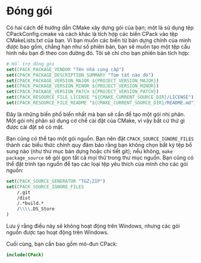 # Đóng gói

Có hai cách để hướng dẫn CMake xây dựng gói của bạn; một là sử dụng tệp CPackConfig.cmake và cách khác là tích hợp các biến CPack vào tệp CMakeLists.txt của bạn. Vì bạn muốn các biến từ bản dựng chính của mình được bao gồm, chẳng hạn như số phiên bản, bạn sẽ muốn tạo một tệp cấu hình nếu bạn đi theo con đường đó. Tôi sẽ chỉ cho bạn phiên bản tích hợp:

```cmake
# Hỗ trợ đóng gói
set(CPACK_PACKAGE_VENDOR "Tên nhà cung cấp")
set(CPACK_PACKAGE_DESCRIPTION_SUMMARY "Tóm tắt nào đó")
set(CPACK_PACKAGE_VERSION_MAJOR ${PROJECT_VERSION_MAJOR})
set(CPACK_PACKAGE_VERSION_MINOR ${PROJECT_VERSION_MINOR})
set(CPACK_PACKAGE_VERSION_PATCH ${PROJECT_VERSION_PATCH})
set(CPACK_RESOURCE_FILE_LICENSE "${CMAKE_CURRENT_SOURCE_DIR}/LICENSE")
set(CPACK_RESOURCE_FILE_README "${CMAKE_CURRENT_SOURCE_DIR}/README.md")
```

Đây là những biến phổ biến nhất mà bạn sẽ cần để tạo một gói nhị phân. Một gói nhị phân sử dụng cơ chế cài đặt của CMake, vì vậy bất cứ thứ gì được cài đặt sẽ có mặt.

Bạn cũng có thể tạo một gói nguồn. Bạn nên đặt `CPACK_SOURCE_IGNORE_FILES` thành các biểu thức chính quy đảm bảo rằng bạn không chọn bất kỳ tệp bổ sung nào (như thư mục bản dựng hoặc chi tiết git); nếu không, `make package_source` sẽ gói gọn tất cả mọi thứ trong thư mục nguồn. Bạn cũng có thể đặt trình tạo nguồn để tạo các loại tệp yêu thích của mình cho các gói nguồn:

```cmake
set(CPACK_SOURCE_GENERATOR "TGZ;ZIP")
set(CPACK_SOURCE_IGNORE_FILES
    /.git
    /dist
    /.*build.*
    /\\\\.DS_Store
)
```

Lưu ý rằng điều này sẽ không hoạt động trên Windows, nhưng các gói nguồn được tạo hoạt động trên Windows.

Cuối cùng, bạn cần bao gồm mô-đun CPack:

```cmake
include(CPack)
```